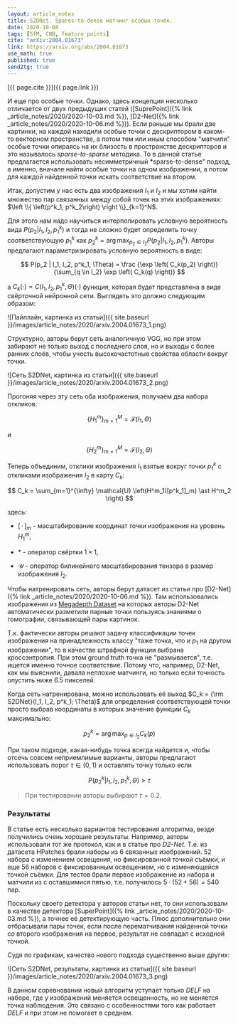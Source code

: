 ```yaml
---
layout: article_notes
title: S2DNet. Spares-to-dense матчинг особых точек.
date: 2020-10-08
tags: [SfM, CNN, feature points]
cite: "arXiv:2004.01673"
link: https://arxiv.org/abs/2004.01673
use_math: true
published: true
send2tg: true
---
```


[{{ page.cite }}]({{ page.link }})

И еще про особые точки. Однако, здесь концепция несколько отличается от двух предыдущих статей ([SuprePoint]({% link _article_notes/2020/2020-10-03.md
%}), [D2-Net]({% link _article_notes/2020/2020-10-06.md %})). Если раньше мы брали две картинки, на каждой находили особые точки с дескриптором в
каком-то векторном пространстве, а потом тем или иным способом "матчили" особые точки опираясь на их близость в пространстве дескрипторов и это
называлось *sparse-to-sparse* методика. То в данной статье предлагается использовать несимметричный *sparse-to-dense" подход, а именно, вначале
найти особые точки на одном изображении, а потом для каждой найденной точки искать соответствие на втором.

<!--more-->

Итак, допустим у нас есть два изображения $I_1$ и $I_2$ и мы хотим найти множество пар связанных между собой точек на этих изображениях:
$\left \\{ \left(p^k_1, p^k_2\right) \right \\}_{k=1}^N$.

Для этого нам надо научиться интерполировать условную вероятность вида $P(p_2 \vert I_1, I_2, p^k_1)$ и тогда не сложно будет определить точку
соответствующую $p^k_1$ как  $p^k_2 = \arg\max_{p_2 \in I_2} P(p_2 \vert I_1, I_2, p^k_1)$. Авторы предлагают параметризировать условную вероятность
в виде:

$$
P(p_2 | I_1, I_2, p^k_1, \Theta) = \frac {\exp \left( C_k(p_2) \right)} {\sum_{q \in I_2} \exp \left( C_k(q) \right)}
$$

а $C_k(\cdot) = C(I_1, I_2, p^k_1, \Theta)(\cdot)$ функция, которая будет представлена в виде свёрточной нейронной сети. Выглядеть это должно
следующим образом:

![Пайплайн, картинка из статьи]({{ site.baseurl }}/images/article_notes/2020/arxiv.2004.01673_1.png)

Структурно, авторы берут сеть аналогичную VGG, но при этом забирают не только выход с последнего слоя, но и выходы с более ранних слоёв, чтобы учесть
высокочастотные свойства области вокруг точки.

![Сеть S2DNet, картинка из статьи]({{ site.baseurl }}/images/article_notes/2020/arxiv.2004.01673_2.png)

Прогоняя через эту сеть оба изображения, получаем два набора откликов:

$$\left\{ H^m_1 \right\}_{m=1}^M = \mathcal{F}(I_1, \Theta)$$

и

$$\left\{ H^m_2 \right\}_{m=1}^M = \mathcal{F}(I_2, \Theta)$$

Теперь объединим, отклики изображения $I_1$ взятые вокруг точки $p^k_1$ с откликами изображения $I_2$ в карту $C_k$:

$$
C_k = \sum_{m=1}^{\infty} \mathcal{U} \left(H^m_1([p^k_1]_m) \ast H^m_2 \right)
$$

здесь: 

- $[\,\cdot\,]_m$ - масштабирование координат точки изображения на уровень $H^m_1$, 

- $\ast$ - оператор свёртки $1 \times 1$,

- $\mathcal{U}$ - оператор билинейного масштабирования тензора в размер изображения $I_2$.

Чтобы натренировать сеть, авторы берут датасет из статьи про [D2-Net]({% link _article_notes/2020/2020-10-06.md %}). Там использовались изображения из
[Megadepth Dataset](http://www.cs.cornell.edu/projects/megadepth/) на которых авторы D2-Net автоматически разметили парные точки пользуясь знаниями о
гомографии, связывающей пары картинок. 

Т.к. фактически авторы решают задачу классификации точек изображения на принадлежность классу "таже точка, что и $p_1$ на другом изображении", то в
качестве штрафной функции выбрана кроссэнтропия. При этом ground truth точка не "размывается", т.е. ищется именно точное соответствие. Потому что,
например, D2-Net, как мы выяснили, давала неплохие матчинги, но только если точность опустить ниже 6.5 пикселей.

Когда сеть натренирована, можно использовать её выход $C_k = {\rm S2DNet}(I_1, I_2, p^k_1; \Theta)$ для определения соответствующей точки просто выбрав
координаты в которых значение функции $C_k$ максимально:

$$p^k_2 = \arg\max_{p \in I_2} C_k(p)$$

При таком подходе, какая-нибудь точка всегда найдется и, чтобы отсечь совсем неприемлимые варианты, авторы предлагают использовать порог 
$\tau \in (0,1)$ и оставлять точку только если

$$P(p^k_2 | I_1, I_2, p^k_1, \Theta) > \tau$$

> При тестировании авторы выбирают $\tau = 0.2$.

### Результаты

В статье есть несколько вариантов тестирования алгоритма, везде получились очень хорошие результаты. Например, авторы использовали тот же протокол,
как и в статье про *D2-Net*. Т.е. из датасета HPatches брали наборы из 6 связанных изображений. 52 набора с изменением освещения, но фиксированной
точкой съёмки, и еще 56 наборов с фиксированным освещением, но с изменяющейся точкой съёмки. Для тестов брали первое изображение из набора и матчили
из с оставшимися пятью, т.е. получилось $5 \cdot (52+56) = 540$ пар.

Поскольку своего детектора у авторов статьи нет, то они использовали в качестве детектора [SuperPoint]({% link _article_notes/2020/2020-10-03.md %}),
а точнее её детектирующую часть. Плюс дополнительно они отбрасывали пары точек, если после перематчивания найденной точки со второго изображения на
первое, результат не совпадал с исходной точкой.

Судя по графикам, качество нового подхода существенно выше других:

![Сеть S2DNet, результаты, картинка из статьи]({{ site.baseurl }}/images/article_notes/2020/arxiv.2004.01673_3.png)

В данном соревновании новый алгоритм уступает только *DELF* на наборе, где у изображений меняется освещенность, но не меняется точка наблюдения. Это
связано с особенностями того как работает *DELF* и при этом не помогает в среднем.

